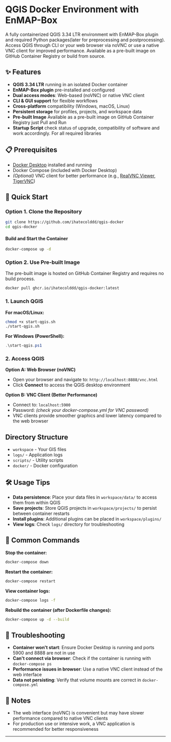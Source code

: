 # QGIS Docker Environment with EnMAP-Box

A fully containerized QGIS 3.34 LTR environment with EnMAP-Box plugin and required Python packages(later for preprocessing and postprocessing). Access QGIS through CLI or your web browser via noVNC or use a native VNC client for improved performance.
Available as a pre-built image on GitHub Container Registry or build from source.

## ✨ Features

- **QGIS 3.34 LTR** running in an isolated Docker container
- **EnMAP-Box plugin** pre-installed and configured
- **Dual access modes**: Web-based (noVNC) or native VNC client
- **CLI & GUI support** for flexible workflows
- **Cross-platform** compatibility (Windows, macOS, Linux)
- **Persistent storage** for profiles, projects, and workspace data
- **Pre-built Image** Available as a pre-built image on GitHub Container Registry just Pull and Run
-  **Startup Script** check status of upgrade, compatibility of software and work accordingly. For all required libraries

## 📋 Prerequisites

- [Docker Desktop](https://www.docker.com/products/docker-desktop) installed and running
- Docker Compose (included with Docker Desktop)
- *(Optional)* VNC client for better performance (e.g., [RealVNC Viewer](https://www.realvnc.com/en/connect/download/viewer/), [TigerVNC](https://tigervnc.org/))

## 🚀 Quick Start

### Option 1. Clone the Repository

```bash
git clone https://github.com/ihatecolddd/qgis-docker
cd qgis-docker
```



#### Build and Start the Container

```bash
docker-compose up -d
```

### Option 2. Use Pre-built Image
The pre-built image is hosted on GitHub Container Registry and requires no build process.

```bash
docker pull ghcr.io/ihatecolddd/qgis-docker:latest
```
### 1. Launch QGIS

**For macOS/Linux:**

```bash
chmod +x start-qgis.sh
./start-qgis.sh
```

**For Windows (PowerShell):**

```powershell
.\start-qgis.ps1
```

### 2. Access QGIS

**Option A: Web Browser (noVNC)**
- Open your browser and navigate to: `http://localhost:8888/vnc.html`
- Click **Connect** to access the QGIS desktop environment

**Option B: VNC Client (Better Performance)**
- Connect to: `localhost:5900`
- Password: *(check your docker-compose.yml for VNC password)*
- VNC clients provide smoother graphics and lower latency compared to the web browser



## Directory Structure

- `workspace` - Your GIS files
- `logs/` - Application logs
- `scripts/` - Utility scripts
- `docker/` - Docker configuration

## 🛠️ Usage Tips

- **Data persistence**: Place your data files in `workspace/data/` to access them from within QGIS
- **Save projects**: Store QGIS projects in `workspace/projects/` to persist between container restarts
- **Install plugins**: Additional plugins can be placed in `workspace/plugins/`
- **View logs**: Check `logs/` directory for troubleshooting

## 🔧 Common Commands

**Stop the container:**
```bash
docker-compose down
```

**Restart the container:**
```bash
docker-compose restart
```

**View container logs:**
```bash
docker-compose logs -f
```

**Rebuild the container (after Dockerfile changes):**
```bash
docker-compose up -d --build
```

## 🐛 Troubleshooting

- **Container won't start**: Ensure Docker Desktop is running and ports 5900 and 8888 are not in use
- **Can't connect via browser**: Check if the container is running with `docker-compose ps`
- **Performance issues in browser**: Use a native VNC client instead of the web interface
- **Data not persisting**: Verify that volume mounts are correct in `docker-compose.yml`

## 📝 Notes

- The web interface (noVNC) is convenient but may have slower performance compared to native VNC clients
- For production use or intensive work, a VNC application is recommended for better responsiveness
---

